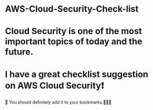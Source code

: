 # AWS-Cloud-Security-Check-list

# Cloud Security is one of the most important topics of today and the future. 

# I have a great checklist suggestion on AWS Cloud Security❗️

🤩 You should definitely add it to your bookmarks.🤞🏻🌝
